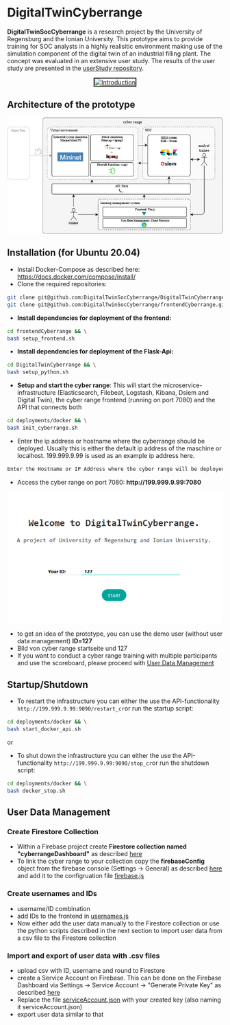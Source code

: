 # DigitalTwinCyberrange
**DigitalTwinSocCyberrange** is a research project by the University of Regensburg and the Ionian University. This prototype aims to provide training for SOC analysts in a highly realisitic environment making use of the simulation component of the digital twin of an industrial filling plant. The concept was evaluated in an extensive user study. The results of the user study are presented in the [userStudy repository](https://github.com/DigitalTwinSocCyberrange/userStudy). 
 <p align="center">
<a href="http://www.youtube.com/watch?feature=player_embedded&v=6czq4r2_kTk
" target="_blank"><img src="http://img.youtube.com/vi/6czq4r2_kTk/maxresdefault.jpg" 
alt="Introduction" width="500" border="2" corder-color="black" /></a> </p>

## Architecture of the prototype
 <p align="center">
  <img src="./images/Technologies.jpg" />
</p>


## Installation (for Ubuntu 20.04)

- Install Docker-Compose as described here: https://docs.docker.com/compose/install/
- Clone the required repositories:
```bash
git clone git@github.com:DigitalTwinSocCyberrange/DigitalTwinCyberrange.git && \
git clone git@github.com:DigitalTwinSocCyberrange/frontendCyberrange.git
 ```
 - **Install dependencies for deployment of the frontend:**
```bash
cd frontendCyberrange && \
bash setup_frontend.sh
 ```

- **Install dependencies for deployment of the Flask-Api:**
```bash
cd DigitalTwinCyberrange && \
bash setup_python.sh
 ```
- **Setup and start the cyber range**: This will start the microservice-infrastructure (Elasticsearch, Filebeat, Logstash, Kibana, Dsiem and Digital Twin), the cyber range frontend (running on port 7080) and the API that connects both
```bash
cd deployments/docker && \
bash init_cyberrange.sh
 ```
- Enter the ip address or hostname where the cyberrange should be deployed. Usually this is either the default ip address of the maschine or localhost. 199.999.9.99 is used as an example ip address here.

```bash
Enter the Hostname or IP Address where the cyber range will be deployed: 199.999.9.99
```
 - Access the cyber range on port 7080: **ht<span>tp://</span>199.999.9.99:7080**
 <p align="center">
  <img src="./images/Login.png" width="500" />
</p>

 
 - to get an idea of the prototype, you can use the demo user (without user data management) **ID=127**
 - Bild von cyber range startseite und 127
 - If you want to conduct a cyber range training with multiple participants and use the scoreboard, please proceed with [User Data Management](#user-data-management)
## Startup/Shutdown

- To restart the infrastructure you can either the use the API-functionality `http://199.999.9.99:9090/restart_cr`or run the startup script:
 
 ```bash
cd deployments/docker && \
bash start_docker_api.sh
 ```
   or 
 
- To shut down the infrastructure you can either the use the API-functionality `http://199.999.9.99:9090/stop_cr`or run the shutdown script:
 
 ```bash
cd deployments/docker && \
bash docker_stop.sh
 ```

## User Data Management
### Create Firestore Collection
- Within a Firebase project create **Firestore collection named "cyberrangeDashboard"** as described [here](https://firebase.google.com/docs/firestore/quickstart)
- To link the cyber range to your collection copy the **firebaseConfig** object from the firebase console (Settings -> General) as described [here](https://firebase.google.com/docs/web/setup#config-object) and add it to the configruation file [firebase.js](https://github.com/DigitalTwinSocCyberrange/frontendCyberrange/blob/main/src/firebase.js)
### Create usernames and IDs
- username/ID combination
- add IDs to the frontend in [usernames.js](https://github.com/DigitalTwinSocCyberrange/frontendCyberrange/blob/main/src/data/usernames.js)
- Now either add the user data manually to the Firestore collection or use the python scripts described in the next section to import user data from a csv file to the Firestore collection

### Import and export of user data with .csv files
- upload csv with ID, username and round to Firestore
- create a Service Account on Firebase. This can be done on the Firebase Dashboard via Settings -> Service Account -> "Generate Private Key" as described [here]( https://firebase.google.com/docs/admin/setup#python)
- Replace the file [serviceAccount.json](https://github.com/DigitalTwinSocCyberrange/frontendCyberrange/blob/main/FirebaseScripts/serviceAccount.json) with your created key (also naming it serviceAccount.json)
- export user data similar to that
